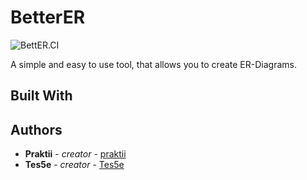 # BetterER

![BettER.CI](https://github.com/praktii/BetterER/workflows/BettER.CI/badge.svg?branch=master)

A simple and easy to use tool, that allows you to create ER-Diagrams.

## Built With



## Authors

* **Praktii** - *creator* - [praktii](https://github.com/praktii)
* **Tes5e** - *creator* - [Tes5e](https://github.com/Tes5e)
